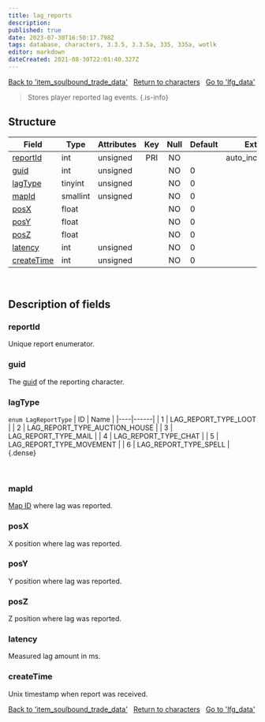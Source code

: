 ```yaml
---
title: lag_reports
description:
published: true
date: 2023-07-30T16:50:17.798Z
tags: database, characters, 3.3.5, 3.3.5a, 335, 335a, wotlk
editor: markdown
dateCreated: 2021-08-30T22:01:40.327Z
---
```


<a href="https://trinitycore.info/en/database/335/characters/item_soulbound_trade_data" class="mt-5 v-btn v-btn--depressed v-btn--flat v-btn--outlined theme--light v-size--default darkblue--text text--lighten-3"><span class="v-btn__content"><i aria-hidden="true" class="v-icon notranslate v-icon--left mdi mdi-arrow-left theme--light"></i><span>Back to 'item_soulbound_trade_data'</span></span></a>&nbsp;&nbsp;&nbsp;<a href="https://trinitycore.info/en/database/335/characters/home" class="mt-5 v-btn v-btn--depressed v-btn--flat v-btn--outlined theme--light v-size--default darkblue--text text--lighten-3"><span class="v-btn__content"><i aria-hidden="true" class="v-icon notranslate v-icon--left mdi mdi-home-outline theme--light"></i><span>Return to characters</span></span></a>&nbsp;&nbsp;&nbsp;<a href="https://trinitycore.info/en/database/335/characters/lfg_data" class="mt-5 v-btn v-btn--depressed v-btn--flat v-btn--outlined theme--light v-size--default darkblue--text text--lighten-3"><span class="v-btn__content"><span>Go to 'lfg_data'</span><i aria-hidden="true" class="v-icon notranslate v-icon--right mdi mdi-arrow-right theme--light"></i></span></a>

> Stores player reported lag events.
{.is-info}


## Structure

| Field | Type | Attributes | Key | Null | Default | Extra | Comment |
| --- | --- | --- | :---: | :---: | --- | --- | --- |
| [reportId](#reportid) | int | unsigned | PRI | NO |  | auto_increment |  |
| [guid](#guid) | int | unsigned |  | NO | 0 |  |  |
| [lagType](#lagtype) | tinyint | unsigned |  | NO | 0 |  |  |
| [mapId](#mapid) | smallint | unsigned |  | NO | 0 |  |  |
| [posX](#posx) | float |  |  | NO | 0 |  |  |
| [posY](#posy) | float |  |  | NO | 0 |  |  |
| [posZ](#posz) | float |  |  | NO | 0 |  |  |
| [latency](#latency) | int | unsigned |  | NO | 0 |  |  |
| [createTime](#createtime) | int | unsigned |  | NO | 0 |  |  |
&nbsp;
## Description of fields

### reportId
Unique report enumerator.
&nbsp;

### guid
The [guid](../characters/characters#guid) of the reporting character.
&nbsp;

### lagType
`enum LagReportType`
| ID | Name |
|----|------|
| 1 | LAG_REPORT_TYPE_LOOT |
| 2 | LAG_REPORT_TYPE_AUCTION_HOUSE |
| 3 | LAG_REPORT_TYPE_MAIL |
| 4 | LAG_REPORT_TYPE_CHAT |
| 5 | LAG_REPORT_TYPE_MOVEMENT |
| 6 | LAG_REPORT_TYPE_SPELL |
{.dense}

&nbsp;

### mapId
[Map ID](/files/DBC/335/map#id) where lag was reported.
&nbsp;

### posX
X position where lag was reported.
&nbsp;

### posY
Y position where lag was reported.
&nbsp;

### posZ
Z position where lag was reported.
&nbsp;

### latency
Measured lag amount in ms.
&nbsp;

### createTime
Unix timestamp when report was received.
&nbsp;

<a href="https://trinitycore.info/en/database/335/characters/item_soulbound_trade_data" class="mt-5 v-btn v-btn--depressed v-btn--flat v-btn--outlined theme--light v-size--default darkblue--text text--lighten-3"><span class="v-btn__content"><i aria-hidden="true" class="v-icon notranslate v-icon--left mdi mdi-arrow-left theme--light"></i><span>Back to 'item_soulbound_trade_data'</span></span></a>&nbsp;&nbsp;&nbsp;<a href="https://trinitycore.info/en/database/335/characters/home" class="mt-5 v-btn v-btn--depressed v-btn--flat v-btn--outlined theme--light v-size--default darkblue--text text--lighten-3"><span class="v-btn__content"><i aria-hidden="true" class="v-icon notranslate v-icon--left mdi mdi-home-outline theme--light"></i><span>Return to characters</span></span></a>&nbsp;&nbsp;&nbsp;<a href="https://trinitycore.info/en/database/335/characters/lfg_data" class="mt-5 v-btn v-btn--depressed v-btn--flat v-btn--outlined theme--light v-size--default darkblue--text text--lighten-3"><span class="v-btn__content"><span>Go to 'lfg_data'</span><i aria-hidden="true" class="v-icon notranslate v-icon--right mdi mdi-arrow-right theme--light"></i></span></a>
